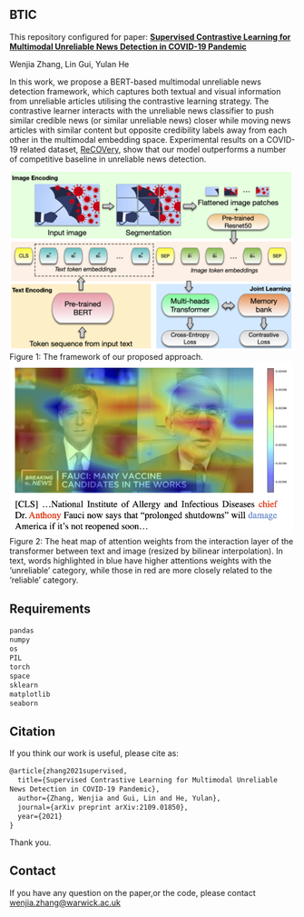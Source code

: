 ## BTIC
This repository configured for paper:
[**Supervised Contrastive Learning for Multimodal Unreliable News Detection in COVID-19 Pandemic**](https://arxiv.org/abs/2109.01850)

Wenjia Zhang, Lin Gui, Yulan He

In this work, we propose a BERT-based multimodal unreliable news detection framework, which captures both textual and visual information from unreliable articles utilising the contrastive learning strategy. The contrastive learner interacts with the unreliable news classifier to push similar credible news (or similar unreliable news) closer while moving news articles with similar content but opposite credibility labels away from each other in the multimodal embedding space. Experimental results on a COVID-19 related dataset, [ReCOVery](https://github.com/apurvamulay/ReCOVery), show that our model outperforms a number of competitive baseline in unreliable news detection.

<img src="https://github.com/WenjiaZh/BTIC/blob/main/ContrastiveFramework.png" width="500">
Figure 1: The framework of our proposed approach.
<img src="https://github.com/WenjiaZh/BTIC/blob/main/case.png" width="500">
Figure 2: The heat map of attention weights from the interaction layer of the transformer between text and image (resized by bilinear interpolation). In text, words highlighted in blue have higher attentions weights with the ‘unreliable’ category, while those in red are more closely related to the ‘reliable’ category.


## Requirements
```
pandas
numpy
os
PIL
torch
space
sklearn
matplotlib
seaborn
```

## Citation
If you think our work is useful, please cite as:
```
@article{zhang2021supervised,
  title={Supervised Contrastive Learning for Multimodal Unreliable News Detection in COVID-19 Pandemic},
  author={Zhang, Wenjia and Gui, Lin and He, Yulan},
  journal={arXiv preprint arXiv:2109.01850},
  year={2021}
}
```
Thank you.

## Contact
If you have any question on the paper,or the code, please contact [wenjia.zhang@warwick.ac.uk](wenjia.zhang@warwick.ac.uk)

